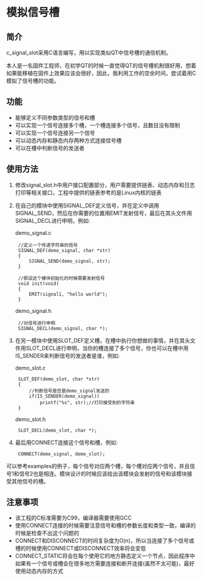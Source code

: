 # 模拟信号槽

## 简介

c_signal_slot采用C语言编写，用以实现类似QT中信号槽的通信机制。

本人是一名固件工程师，在初学QT的时候一直觉得QT的信号槽机制很好用，想着如果能移植在固件上效果应该会很好，因此，我利用工作的空余时间，尝试着用C模拟了信号槽的功能。

## 功能

* 能够定义不同参数类型的信号和槽
* 可以实现一个信号连接多个槽，一个槽连接多个信号，且数目没有限制
* 可以实现一个信号连接另一个信号
* 可以动态内存和静态内存两种方式连接信号槽
* 可以在槽中判断信号的发送者

## 使用方法

1. 修改signal_slot.h中用户接口配置部分，用户需要提供链表、动态内存和日志打印等相关接口，工程中提供的链表参考的是Linux内核的链表
2. 在自己的模块中使用SIGNAL_DEF定义信号，并在定义中调用SIGNAL_SEND，然后在你需要的位置用EMIT发射信号，最后在其头文件用SIGNAL_DECL进行申明，例如:

    demo_signal.c

        //定义一个传递字符串的信号
        SIGNAL_DEF(demo_signal, char *str)
        {
            SIGNAL_SEND(demo_signal, str);
        }

        //假设这个模块初始化的时候需要发射信号
        void init(void)
        {
            EMIT(signal1, "hello world");
        }

    demo_signal.h

        //对信号进行申明
        SIGNAL_DECL(demo_signal, char *);

3. 在另一模块中使用SLOT_DEF定义槽，在槽中执行你想做的事情，并在其头文件用SLOT_DECL进行申明，当你的槽连接了多个信号，你也可以在槽中用IS_SENDER来判断信号的发送者是谁，例如:

    demo_slot.c

        SLOT_DEF(demo_slot, char *str)
        {
            //判断信号是否是demo_signal发送的
            if(IS_SENDER(demo_signal))
                printf("%s", str);//打印接受到的字符串
        }

    demo_slot.h

        SLOT_DECL(demo_slot, char *);

4. 最后用CONNECT连接这个信号和槽，例如:

        CONNECT(demo_signal, demo_slot);

可以参考examples的例子，每个信号对应两个槽，每个槽对应两个信号，并且信号1和信号2也是相连。模块设计的时候应该给出该模块会发射的信号和该模块接受其他信号的槽。

## 注意事项

* 该工程的C标准需要为C99，编译器需要使用GCC
* 使用CONNECT连接的时候需要注意信号和槽的参数长度和类型一致，编译的时候是检查不出这个问题的
* CONNECT和DISCONNECT的时间复杂度为O(n)，所以当连接了多个信号或槽的时候使用CONNECT或DISCONNECT效率将会变低
* CONNECT_STATIC将会在每个使用它的地方静态定义一个节点，因此程序中如果有一个信号或槽会在很多地方需要连接和断开连接(虽然不太可能)，最好使用动态内存的方式
